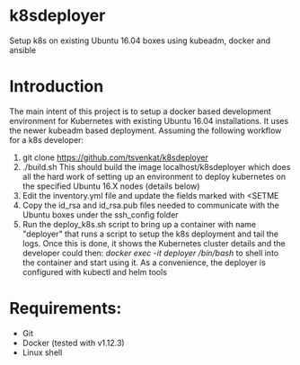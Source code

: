 # k8sdeployer
Setup k8s on existing Ubuntu 16.04 boxes using kubeadm, docker and ansible

# Introduction
The main intent of this project is to setup a docker based development environment
for Kubernetes with existing Ubuntu 16.04 installations.
It uses the newer kubeadm based deployment. Assuming the following workflow for
a k8s developer:

1. git clone https://github.com/tsvenkat/k8sdeployer
2. ./build.sh
   This should build the image localhost/k8sdeployer which does all the hard
   work of setting up an environment to deploy kubernetes on the specified
   Ubuntu 16.X nodes (details below)
3. Edit the inventory.yml file and update the fields marked with <SETME
4. Copy the id_rsa and id_rsa.pub files needed to communicate with the Ubuntu
   boxes under the ssh_config folder
5. Run the deploy_k8s.sh script to bring up a container with name "deployer" that
   runs a script to setup the k8s deployment and tail the logs. Once this is done,
   it shows the Kubernetes cluster details and the developer could then:
    *docker exec -it deployer /bin/bash*
   to shell into the container and start using it. As a convenience, the deployer
   is configured with kubectl and helm tools 

# Requirements:
* Git
* Docker (tested with v1.12.3)
* Linux shell
